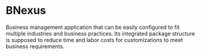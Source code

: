 # BNexus
Business management application that can be easily configured to fit multiple industries and business practices. Its integrated package structure is supposed to reduce time and labor costs for customizations to meet business requirements.
